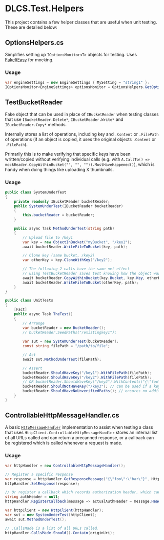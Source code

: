 # DLCS.Test.Helpers

This project contains a few helper classes that are useful when unit testing. These are detailed below:

## OptionsHelpers.cs

Simplifies setting up `IOptionsMonitor<T>` objects for testing. Uses [FakeItEasy](https://fakeiteasy.github.io/) for mocking.

### Usage

```csharp
var engineSettings = new EngineSettings { MySetting = "string1" };
IOptionsMonitor<EngineSettings> optionsMonitor = OptionsHelpers.GetOptionsMonitor(engineSettings);
```

## TestBucketReader

Fake object that can be used in place of `IBucketReader` when testing classes that use `IBucketReader.Delete*`, `IBucketReader.Write*` and `IBucketReader.Copy*` methods. 

Internally stores a list of operations, including key and `.Content` or `.FilePath` of operations (if an object is copied, it uses the original objects `.Content` or `.FilePath`).

Primarily this is to make verifying that specific keys have been written/copied without verifying individual calls (e.g. with `A.CallTo() => mockReader.CopyWithinBucket("", "", "")).MustHaveHappened()`), which is handy when doing things like uploading X thumbnails.

### Usage

```csharp
public class SystemUnderTest
{
    private readonly IBucketReader bucketReader;
    public SystemUnderTest(IBucketReader bucketReader)
    {
        this.bucketReader = bucketReader;
    }

    public async Task MethodUnderTest(string path)
    {
        // Upload file to /key1
        var key = new ObjectInBucket("myBucket", "/key1");
        await bucketReader.WriteFileToBucket(key, path);

        // Clone key (same bucket, /key2)
        var otherKey = key.CloneWithKey("/key2");

        // The following 2 calls have the same net effect
        // using TestBucketReader saves test knowing how the object was uploaded
        await bucketReader.CopyWithinBucket(key.Bucket, key.Key, otherKey.Key); // OR
        await bucketReader.WriteFileToBucket(otherKey, path);
    }
}

public class UnitTests
{
    [Fact]
    public async Task TheTest()
    {
        // Arrange
        var bucketReader = new BucketReader();
        // bucketReader.SeedPaths("/existingkey1");
        
        var sut = new SystemUnderTest(bucketReader);
        const string filePath = "/path/to/file";

        // Act
        await sut.MethodUnderTest(filePath);

        // Assert
        bucketReader.ShouldHaveKey("/key1").WithFilePath(filePath);
        bucketReader.ShouldHaveKey("/key2").WithFilePath(filePath);
        // OR bucketReader.ShouldHaveKey("/key2").WithContents("{\"foo\":\"bar\"}");
        bucketReader.ShouldNotHaveKey("/key3"); // can be used if a key has been deleted
        bucketReader.ShouldHaveNoUnverifiedPaths(); // ensures no additional keys uploaded
    }
}
```

## ControllableHttpMessageHandler.cs

A basic [`HttpMessageHandler`](https://docs.microsoft.com/en-us/dotnet/api/system.net.http.httpmessagehandler?view=netcore-3.1) implementation to assist when testing a class that uses `HttpClient`. `ControllableHttpMessageHandler` stores an internal list of all URLs called and can return a precanned response, or a callback can be registered which is called whenever a request is made.

### Usage

```csharp
var httpHandler = new ControllableHttpMessageHandler();

// Register a specific response
var response = httpHandler.GetResponseMessage("{\"foo\":\"bar\"}", HttpStatusCode.OK);
httpHandler.SetResponse(response);

// Or register a callback which records authorization header, which can be verified later
string authHeader = null;
httpHandler.RegisterCallback(message => actualAuthHeader = message.Headers.Authorization.ToString());

var httpClient = new HttpClient(httpHandler);
var sut = new SystemUnderTest(httpClient);
await sut.MethodUnderTest();

// .CallsMade is a list of all URLs called.
httpHandler.CallsMade.Should().Contain(originUri);
```